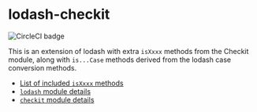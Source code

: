 # lodash-checkit

![CircleCI badge](https://circleci.com/gh/mjhm/lodash-checkit.svg?style=shield&circle-token=:circle-token)

This is an extension of lodash with extra `isXxxx` methods from the Checkit module, along with `is...Case` methods derived from the lodash case conversion methods.

- [List of included `isXxxx` methods](IS_LIST.md)
- [`lodash` module details](https://lodash.com/docs)
- [`checkit` module details](https://github.com/tgriesser/checkit)
